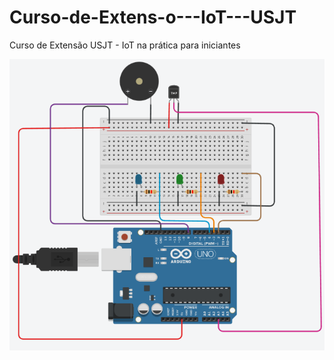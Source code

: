 # Curso-de-Extens-o---IoT---USJT
Curso de Extensão USJT - IoT na prática para iniciantes

<img src="esqueminha.png">
